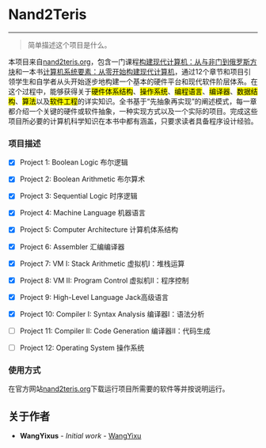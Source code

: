 # Nand2Teris
-------------

> 简单描述这个项目是什么。

本项目来自[nand2teris.org](http://nand2teris.org)，包含一门课程[构建现代计算机：从与非门到俄罗斯方块](https://www.coursera.org/learn/build-a-computer)和一本书[计算机系统要素：从零开始构建现代计算机](https://book.douban.com/subject/1998341/)，通过12个章节和项目引领学生和自学者从头开始逐步地构建一个基本的硬件平台和现代软件阶层体系。在这个过程中，能够获得关于<mark>硬件体系结构</mark>、<mark>操作系统</mark>、<mark>编程语言</mark>、<mark>编译器</mark>、<mark>数据结构</mark>、<mark>算法</mark>以及<mark>软件工程</mark>的详实知识。全书基于“先抽象再实现”的阐述模式，每一章都介绍一个关键的硬件或软件抽象，一种实现方式以及一个实际的项目。完成这些项目所必要的计算机科学知识在本书中都有涵盖，只要求读者具备程序设计经验。

### 项目描述

- [x] Project 1: Boolean Logic 布尔逻辑

- [x] Project 2: Boolean Arithmetic 布尔算术

- [x] Project 3: Sequential Logic 时序逻辑

- [x] Project 4: Machine Language 机器语言

- [x] Project 5: Computer Architecture 计算机体系结构

- [x] Project 6: Assembler 汇编编译器

- [x] Project 7: VM I: Stack Arithmetic 虚拟机I：堆栈运算

- [x] Project 8: VM II: Program Control 虚拟机II：程序控制

- [x] Project 9: High-Level Language Jack高级语言

- [x] Project 10: Compiler I: Syntax Analysis 编译器I：语法分析

- [ ] Project 11: Compiler II: Code Generation 编译器II：代码生成

- [ ] Project 12: Operating System 操作系统

### 使用方式

在官方网站[nand2teris.org](http://nand2teris.org)下载运行项目所需要的软件等并按说明运行。

## 关于作者

* **WangYixus** - *Initial work* - [WangYixu](wangyixu.github.io)